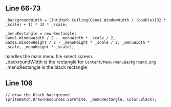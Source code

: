 ## Line 66-73

`_backgroundWidth = (int)Math.Ceiling(Game1.WindowWidth / (double)(32 * _scale) + 1) * 32 * _scale;`

`_menuRectangle = new Rectangle(`    
   `Game1.WindowWidth / 2 - _menuWidth * _scale / 2,`    
   `Game1.WindowHeight / 2 - _menuHeight * _scale / 2, _menuWidth * _scale, _menuHeight * _scale);`

handles the main menu file select screen.    
_backroundWidth is the rectangle for `Content/Menu/menuBackground.png`   
_menuRectangle is the black rectangle


## Line 106 
`// draw the black background`    
`spriteBatch.Draw(Resources.SprWhite, _menuRectangle, Color.Black);`
